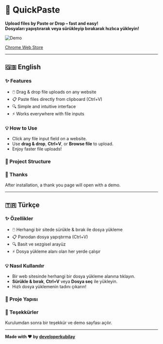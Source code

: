 # 🚀 QuickPaste

**Upload files by Paste or Drop – fast and easy!**  
**Dosyaları yapıştırarak veya sürükleyip bırakarak hızlıca yükleyin!**

![Demo](https://i.imgur.com/x8C1Yvj.gif)

[Chrome Web Store](https://chromewebstore.google.com/detail/quickpaste/nkedlkcdikmebhnhklnoaimdeegeiaim?authuser=0&hl=tr)

---

## 🇬🇧 English

### ✨ Features
- 🖱️ Drag & drop file uploads on any website
- 📋 Paste files directly from clipboard (Ctrl+V)
- 🔍 Simple and intuitive interface
- ⚡ Works everywhere with file inputs

### 💡 How to Use
- Click any file input field on a website.
- Use **drag & drop**, **Ctrl+V**, or **Browse file** to upload.
- Enjoy faster file uploads!

### 📁 Project Structure

### 🙏 Thanks
After installation, a thank you page will open with a demo.

---

## 🇹🇷 Türkçe

### ✨ Özellikler
- 🖱️ Herhangi bir sitede sürükle & bırak ile dosya yükleme
- 📋 Panodan dosya yapıştırma (Ctrl+V)
- 🔍 Basit ve sezgisel arayüz
- ⚡ Dosya yükleme alanı olan her yerde çalışır

### 💡 Nasıl Kullanılır
- Bir web sitesinde herhangi bir dosya yükleme alanına tıklayın.
- **Sürükle & bırak**, **Ctrl+V** veya **Dosya seç** ile yükleyin.
- Hızlı dosya yüklemenin tadını çıkarın!

### 📁 Proje Yapısı

### 🙏 Teşekkürler
Kurulumdan sonra bir teşekkür ve demo sayfası açılır.

---

**Made with ❤️ by [developerkubilay](https://github.com/developerkubilay)**
